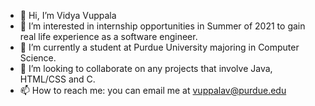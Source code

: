 - 👋 Hi, I’m Vidya Vuppala
- 👀 I’m interested in internship opportunities in Summer of 2021 to gain real life experience as a software engineer. 
- 🌱 I’m currently a student at Purdue University majoring in Computer Science.
- 💞️ I’m looking to collaborate on any projects that involve Java, HTML/CSS and C.
- 📫 How to reach me: you can email me at vuppalav@purdue.edu

<!---
goodvid/goodvid is a ✨ special ✨ repository because its `README.md` (this file) appears on your GitHub profile.
You can click the Preview link to take a look at your changes.
--->
